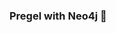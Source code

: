 ### Pregel with Neo4j 🚀



































































































































 



















































































































































































































































